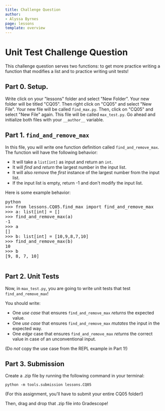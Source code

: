 ```yaml
---
title: Challenge Question 
author:
- Alyssa Byrnes
page: lessons
template: overview
---
```


# Unit Test Challenge Question

This challenge question serves two functions: to get more practice writing a function that modifies a list and to practice writing unit tests!

## Part 0. Setup.

Write click on your "lessons" folder and select "New Folder". Your new folder will be titled "CQ05". Then right click on "CQ05" and select "New File". Your new file will be called `find_max.py`. Then, click on "CQ05" and select "New File" again. This file will be called `max_test.py`. Go ahead and initialize both files with your `__author__` variable.

## Part 1. `find_and_remove_max`

In this file, you will write one function definition called `find_and_remove_max`. The function will have the following behavior:

- It will take a `list[int]` as input and return an `int`.
- It will *find* and *return* the largest number in the input list.
- It will also *remove* the *first* instance of the largest number from the input list.
- If the input list is empty, return -1 and don't modify the input list.

Here is some example behavior: 

<pre>
<div class="terminal">python
>>> from lessons.CQ05.find_max import find_and_remove_max
>>> a: list[int] = []
>>> find_and_remove_max(a)
-1
>>> a
[]
>>> b: list[int] = [10,9,8,7,10]
>>> find_and_remove_max(b)
10
>>> b
[9, 8, 7, 10]
</div>
</pre>

## Part 2. Unit Tests

Now, in `max_test.py`, you are going to write unit tests that test `find_and_remove_max`!

You should write: 

- One *use case* that ensures `find_and_remove_max` *returns* the expected value.
- One *use case* that ensures `find_and_remove_max` *mutates* the input in the expected way.
- One *edge* case that ensures `find_and_remove_max` *returns* the correct value in case of an unconventional input.

(Do *not* copy the use case from the REPL example in Part 1!)

## Part 3. Submission

Create a .zip file by running the following command in your terminal:

```python -m tools.submission lessons.CQ05```

(For this assignment, you'll have to submit your entire CQ05 folder!)

Then, drag and drop that .zip file into Gradescope!